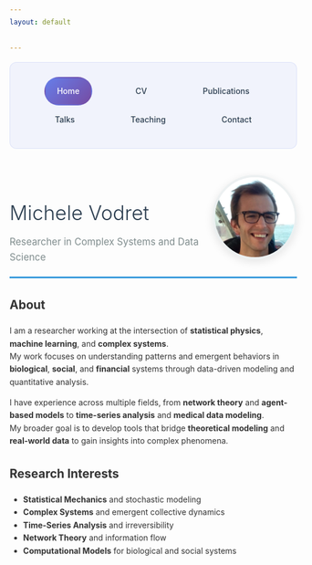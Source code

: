 ```yaml
---
layout: default

---
```


<style>
body {
  font-family: -apple-system, BlinkMacSystemFont, 'Segoe UI', Roboto, sans-serif;
  line-height: 1.6;
  color: #333;
}
.nav-clean {
  background: rgba(102, 126, 234, 0.08);
  padding: 25px;
  border-radius: 12px;
  margin-bottom: 35px;
  text-align: center;
  border: 1px solid rgba(102, 126, 234, 0.15);
}
.nav-clean a {
  color: #2c3e50;
  text-decoration: none;
  margin: 0 25px;
  font-weight: 500;
  padding: 12px 20px;
  border-radius: 25px;
  transition: all 0.3s ease;
  display: inline-block;
  border: 2px solid transparent;
}
.nav-clean a:hover {
  background: linear-gradient(135deg, #667eea 0%, #764ba2 100%);
  color: white;
  border-color: rgba(102, 126, 234, 0.3);
  transform: translateY(-2px);
  box-shadow: 0 4px 12px rgba(102, 126, 234, 0.2);
}
.nav-clean a.current {
  background: linear-gradient(135deg, #667eea 0%, #764ba2 100%);
  color: white;
}
/* Nascondi solo il titolo Jekyll automatico, non quello nell'header custom */
body > .inner > h1:first-child {
  display: none;
}
.header-clean {
  display: flex;
  align-items: center;
  justify-content: space-between;
  margin-bottom: 30px;
  padding-bottom: 20px;
  border-bottom: 3px solid #3498db;
}
.header-clean h1 {
  font-size: 2.5em;
  font-weight: 300;
  margin-bottom: 10px;
  color: #2c3e50;
}
.header-clean h2 {
  font-size: 1.2em;
  color: #7f8c8d;
  font-weight: 400;
  margin: 0;
}
.profile-img {
  width: 140px;
  height: 140px;
  border-radius: 50%;
  border: 4px solid #ecf0f1;
  box-shadow: 0 4px 15px rgba(0,0,0,0.1);
}
@media (max-width: 768px) {
  .header-clean { flex-direction: column; text-align: center; }
  .profile-img { margin-top: 20px; width: 120px; height: 120px; }
}
</style>

<nav class="nav-clean">
  <a href="/" class="current">Home</a>
  <a href="/cv">CV</a>
  <a href="/publications">Publications</a>
  <a href="/talks">Talks</a>
  <a href="/teaching">Teaching</a>
  <a href="/contact">Contact</a>
</nav>
<div class="header-clean">
  <div>
    <h1>Michele Vodret</h1>
    <h2>Researcher in Complex Systems and Data Science</h2>
  </div>
  <img src="assets/images/profile.png" class="profile-img" alt="Michele Vodret">
</div>

## About

I am a researcher working at the intersection of **statistical physics**, **machine learning**, and **complex systems**.  
My work focuses on understanding patterns and emergent behaviors in **biological**, **social**, and **financial** systems through data-driven modeling and quantitative analysis.

I have experience across multiple fields, from **network theory** and **agent-based models** to **time-series analysis** and **medical data modeling**.  
My broader goal is to develop tools that bridge **theoretical modeling** and **real-world data** to gain insights into complex phenomena.

## Research Interests

- **Statistical Mechanics** and stochastic modeling  
- **Complex Systems** and emergent collective dynamics  
- **Time-Series Analysis** and irreversibility  
- **Network Theory** and information flow  
- **Computational Models** for biological and social systems

